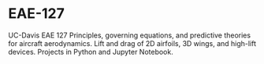 # EAE-127
UC-Davis EAE 127
Principles, governing equations, and predictive theories for aircraft aerodynamics. Lift and drag of 2D airfoils, 3D wings, and high-lift devices. Projects in Python and Jupyter Notebook.
